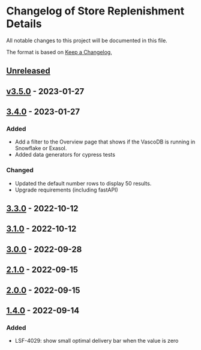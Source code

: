 # Changelog of Store Replenishment Details

All notable changes to this project will be documented in this file.

The format is based on [Keep a Changelog](https://keepachangelog.com/en/1.0.0/),

## [Unreleased]

## [v3.5.0] - 2023-01-27

## [3.4.0] - 2023-01-27

### Added

-   Add a filter to the Overview page that shows if the VascoDB is running in Snowflake or Exasol. 
-   Added data generators for cypress tests

### Changed

-   Updated the default number rows to display 50 results.
-   Upgrade requirements (including fastAPI)

## [3.3.0] - 2022-10-12

## [3.1.0] - 2022-10-12

## [3.0.0] - 2022-09-28

## [2.1.0] - 2022-09-15

## [2.0.0] - 2022-09-15

## [1.4.0] - 2022-09-14

### Added

-   LSF-4029: show small optimal delivery bar when the value is zero

[Unreleased]: https://github.com/tarunchine/github-action-demo/compare/v3.5.0...HEAD

[v3.5.0]: https://github.com/tarunchine/github-action-demo/compare/3.4.0...v3.5.0

[3.4.0]: https://github.com/tarunchine/github-action-demo/compare/3.3.0...3.4.0

[3.3.0]: https://github.com/tarunchine/github-action-demo/compare/3.1.0...3.3.0

[3.1.0]: https://github.com/tarunchine/github-action-demo/compare/3.0.0...3.1.0

[3.0.0]: https://github.com/tarunchine/github-action-demo/compare/2.1.0...3.0.0

[2.1.0]: https://github.com/tarunchine/github-action-demo/compare/2.0.0...2.1.0

[2.0.0]: https://github.com/tarunchine/github-action-demo/compare/1.4.0...2.0.0

[1.4.0]: https://github.com/tarunchine/github-action-demo/compare/055e0b4534011ded8424dfddcf8c6cc102104489...1.4.0
